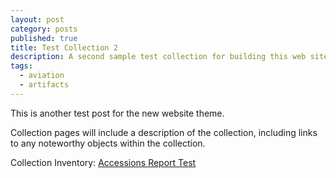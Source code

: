 ```yaml
---
layout: post
category: posts
published: true
title: Test Collection 2
description: A second sample test collection for building this web site.
tags: 
  - aviation
  - artifacts
---
```


This is another test post for the new website theme.

Collection pages will include a description of the collection, including links to any noteworthy objects within the collection.

Collection Inventory: [Accessions Report Test](/accessions.html)